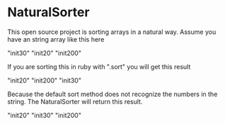 # NaturalSorter

This open source project is sorting arrays in a natural way. Assume you have an string array like this here

"init30"
"init20"
"init200"

If you are sorting this in ruby with ".sort" you will get this result

"init20"
"init200"
"init30"

Because the default sort method does not recognize the numbers in the string. The NaturalSorter will return this result. 

"init20"
"init30"
"init200"
